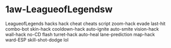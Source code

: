# 1aw-LeagueofLegendsw
LeagueofLegends hacks hack cheat cheats script zoom-hack evade last-hit combo-bot skin-hack cooldown-hack auto-ignite auto-smite vision-hack wall-hack no-CD flash turret-hack auto-heal lane-prediction map-hack ward-ESP skill-shot-dodge lol
